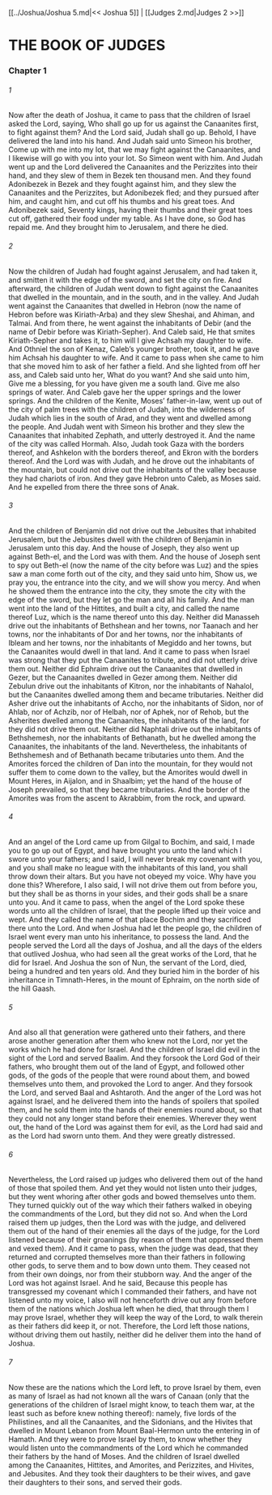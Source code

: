 [[../Joshua/Joshua 5.md|<< Joshua 5]]  |  [[Judges 2.md|Judges 2 >>]]

# THE BOOK OF JUDGES
### Chapter 1
###### 1
Now after the death of Joshua, it came to pass that the children of Israel asked the Lord, saying, Who shall go up for us against the Canaanites first, to fight against them? And the Lord said, Judah shall go up. Behold, I have delivered the land into his hand. And Judah said unto Simeon his brother, Come up with me into my lot, that we may fight against the Canaanites, and I likewise will go with you into your lot. So Simeon went with him. And Judah went up and the Lord delivered the Canaanites and the Perizzites into their hand, and they slew of them in Bezek ten thousand men. And they found Adonibezek in Bezek and they fought against him, and they slew the Canaanites and the Perizzites, but Adonibezek fled; and they pursued after him, and caught him, and cut off his thumbs and his great toes. And Adonibezek said, Seventy kings, having their thumbs and their great toes cut off, gathered their food under my table. As I have done, so God has repaid me. And they brought him to Jerusalem, and there he died.

###### 2
Now the children of Judah had fought against Jerusalem, and had taken it, and smitten it with the edge of the sword, and set the city on fire. And afterward, the children of Judah went down to fight against the Canaanites that dwelled in the mountain, and in the south, and in the valley. And Judah went against the Canaanites that dwelled in Hebron (now the name of Hebron before was Kiriath-Arba) and they slew Sheshai, and Ahiman, and Talmai. And from there, he went against the inhabitants of Debir (and the name of Debir before was Kiriath-Sepher). And Caleb said, He that smites Kiriath-Sepher and takes it, to him will I give Achsah my daughter to wife. And Othniel the son of Kenaz, Caleb’s younger brother, took it, and he gave him Achsah his daughter to wife. And it came to pass when she came to him that she moved him to ask of her father a field. And she lighted from off her ass, and Caleb said unto her, What do you want? And she said unto him, Give me a blessing, for you have given me a south land. Give me also springs of water. And Caleb gave her the upper springs and the lower springs. And the children of the Kenite, Moses’ father-in-law, went up out of the city of palm trees with the children of Judah, into the wilderness of Judah which lies in the south of Arad, and they went and dwelled among the people. And Judah went with Simeon his brother and they slew the Canaanites that inhabited Zephath, and utterly destroyed it. And the name of the city was called Hormah. Also, Judah took Gaza with the borders thereof, and Ashkelon with the borders thereof, and Ekron with the borders thereof. And the Lord was with Judah, and he drove out the inhabitants of the mountain, but could not drive out the inhabitants of the valley because they had chariots of iron. And they gave Hebron unto Caleb, as Moses said. And he expelled from there the three sons of Anak.

###### 3
And the children of Benjamin did not drive out the Jebusites that inhabited Jerusalem, but the Jebusites dwell with the children of Benjamin in Jerusalem unto this day. And the house of Joseph, they also went up against Beth-el, and the Lord was with them. And the house of Joseph sent to spy out Beth-el (now the name of the city before was Luz) and the spies saw a man come forth out of the city, and they said unto him, Show us, we pray you, the entrance into the city, and we will show you mercy. And when he showed them the entrance into the city, they smote the city with the edge of the sword, but they let go the man and all his family. And the man went into the land of the Hittites, and built a city, and called the name thereof Luz, which is the name thereof unto this day. Neither did Manasseh drive out the inhabitants of Bethshean and her towns, nor Taanach and her towns, nor the inhabitants of Dor and her towns, nor the inhabitants of Ibleam and her towns, nor the inhabitants of Megiddo and her towns, but the Canaanites would dwell in that land. And it came to pass when Israel was strong that they put the Canaanites to tribute, and did not utterly drive them out. Neither did Ephraim drive out the Canaanites that dwelled in Gezer, but the Canaanites dwelled in Gezer among them. Neither did Zebulun drive out the inhabitants of Kitron, nor the inhabitants of Nahalol, but the Canaanites dwelled among them and became tributaries. Neither did Asher drive out the inhabitants of Accho, nor the inhabitants of Sidon, nor of Ahlab, nor of Achzib, nor of Helbah, nor of Aphek, nor of Rehob, but the Asherites dwelled among the Canaanites, the inhabitants of the land, for they did not drive them out. Neither did Naphtali drive out the inhabitants of Bethshemesh, nor the inhabitants of Bethanath, but he dwelled among the Canaanites, the inhabitants of the land. Nevertheless, the inhabitants of Bethshemesh and of Bethanath became tributaries unto them. And the Amorites forced the children of Dan into the mountain, for they would not suffer them to come down to the valley, but the Amorites would dwell in Mount Heres, in Aijalon, and in Shaalbim; yet the hand of the house of Joseph prevailed, so that they became tributaries. And the border of the Amorites was from the ascent to Akrabbim, from the rock, and upward.

###### 4
And an angel of the Lord came up from Gilgal to Bochim, and said, I made you to go up out of Egypt, and have brought you unto the land which I swore unto your fathers; and I said, I will never break my covenant with you, and you shall make no league with the inhabitants of this land, you shall throw down their altars. But you have not obeyed my voice. Why have you done this? Wherefore, I also said, I will not drive them out from before you, but they shall be as thorns in your sides, and their gods shall be a snare unto you. And it came to pass, when the angel of the Lord spoke these words unto all the children of Israel, that the people lifted up their voice and wept. And they called the name of that place Bochim and they sacrificed there unto the Lord. And when Joshua had let the people go, the children of Israel went every man unto his inheritance, to possess the land. And the people served the Lord all the days of Joshua, and all the days of the elders that outlived Joshua, who had seen all the great works of the Lord, that he did for Israel. And Joshua the son of Nun, the servant of the Lord, died, being a hundred and ten years old. And they buried him in the border of his inheritance in Timnath-Heres, in the mount of Ephraim, on the north side of the hill Gaash.

###### 5
And also all that generation were gathered unto their fathers, and there arose another generation after them who knew not the Lord, nor yet the works which he had done for Israel. And the children of Israel did evil in the sight of the Lord and served Baalim. And they forsook the Lord God of their fathers, who brought them out of the land of Egypt, and followed other gods, of the gods of the people that were round about them, and bowed themselves unto them, and provoked the Lord to anger. And they forsook the Lord, and served Baal and Ashtaroth. And the anger of the Lord was hot against Israel, and he delivered them into the hands of spoilers that spoiled them, and he sold them into the hands of their enemies round about, so that they could not any longer stand before their enemies. Wherever they went out, the hand of the Lord was against them for evil, as the Lord had said and as the Lord had sworn unto them. And they were greatly distressed.

###### 6
Nevertheless, the Lord raised up judges who delivered them out of the hand of those that spoiled them. And yet they would not listen unto their judges, but they went whoring after other gods and bowed themselves unto them. They turned quickly out of the way which their fathers walked in obeying the commandments of the Lord, but they did not so. And when the Lord raised them up judges, then the Lord was with the judge, and delivered them out of the hand of their enemies all the days of the judge, for the Lord listened because of their groanings (by reason of them that oppressed them and vexed them). And it came to pass, when the judge was dead, that they returned and corrupted themselves more than their fathers in following other gods, to serve them and to bow down unto them. They ceased not from their own doings, nor from their stubborn way. And the anger of the Lord was hot against Israel. And he said, Because this people has transgressed my covenant which I commanded their fathers, and have not listened unto my voice, I also will not henceforth drive out any from before them of the nations which Joshua left when he died, that through them I may prove Israel, whether they will keep the way of the Lord, to walk therein as their fathers did keep it, or not. Therefore, the Lord left those nations, without driving them out hastily, neither did he deliver them into the hand of Joshua.

###### 7
Now these are the nations which the Lord left, to prove Israel by them, even as many of Israel as had not known all the wars of Canaan (only that the generations of the children of Israel might know, to teach them war, at the least such as before knew nothing thereof): namely, five lords of the Philistines, and all the Canaanites, and the Sidonians, and the Hivites that dwelled in Mount Lebanon from Mount Baal-Hermon unto the entering in of Hamath. And they were to prove Israel by them, to know whether they would listen unto the commandments of the Lord which he commanded their fathers by the hand of Moses. And the children of Israel dwelled among the Canaanites, Hittites, and Amorites, and Perizzites, and Hivites, and Jebusites. And they took their daughters to be their wives, and gave their daughters to their sons, and served their gods.